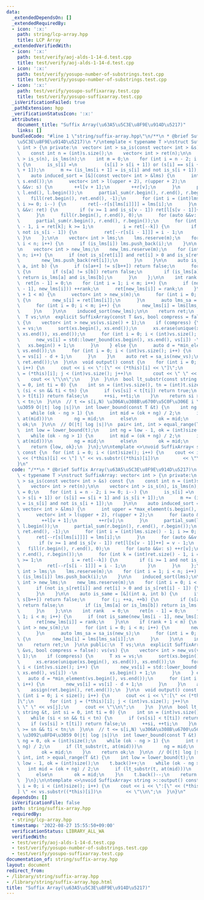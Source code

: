 ```yaml
---
data:
  _extendedDependsOn: []
  _extendedRequiredBy:
  - icon: ':x:'
    path: string/lcp-array.hpp
    title: LCP Array
  _extendedVerifiedWith:
  - icon: ':x:'
    path: test/verify/aoj-alds-1-14-d.test.cpp
    title: test/verify/aoj-alds-1-14-d.test.cpp
  - icon: ':x:'
    path: test/verify/yosupo-number-of-substrings.test.cpp
    title: test/verify/yosupo-number-of-substrings.test.cpp
  - icon: ':x:'
    path: test/verify/yosupo-suffixarray.test.cpp
    title: test/verify/yosupo-suffixarray.test.cpp
  _isVerificationFailed: true
  _pathExtension: hpp
  _verificationStatusIcon: ':x:'
  attributes:
    document_title: "Suffix Array(\u63A5\u5C3E\u8F9E\u914D\u5217)"
    links: []
  bundledCode: "#line 1 \"string/suffix-array.hpp\"\n/**\n * @brief Suffix Array(\u63A5\
    \u5C3E\u8F9E\u914D\u5217)\n */\ntemplate < typename T >\nstruct SuffixArray: vector<\
    \ int > {\n private:\n  vector< int > sa_is(const vector< int > &s) const {\n\
    \    const int n = (int)s.size();\n    vector< int > ret(n);\n\n    vector< int\
    \ > is_s(n), is_lms(n);\n    int m = 0;\n    for (int i = n - 2; i >= 0; i--)\
    \ {\n      is_s[i] =\n          (s[i] > s[i + 1]) or (s[i] == s[i + 1] and is_s[i\
    \ + 1]);\n      m += (is_lms[i + 1] = is_s[i] and not is_s[i + 1]);\n    }\n\n\
    \    auto induced_sort = [&](const vector< int > &lms) {\n      int upper = *max_element(s.begin(),\
    \ s.end());\n      vector< int > l(upper + 2), r(upper + 2);\n      for (auto\
    \ &&v: s) {\n        ++l[v + 1];\n        ++r[v];\n      }\n      partial_sum(l.begin(),\
    \ l.end(), l.begin());\n      partial_sum(r.begin(), r.end(), r.begin());\n  \
    \    fill(ret.begin(), ret.end(), -1);\n      for (int i = (int)lms.size() - 1;\
    \ i >= 0; i--) {\n        ret[--r[s[lms[i]]]] = lms[i];\n      }\n      for (auto\
    \ &&v: ret) {\n        if (v >= 1 and is_s[v - 1]) ret[l[s[v - 1]]++] = v - 1;\n\
    \      }\n      fill(r.begin(), r.end(), 0);\n      for (auto &&v: s) ++r[v];\n\
    \      partial_sum(r.begin(), r.end(), r.begin());\n      for (int k = (int)ret.size()\
    \ - 1, i = ret[k]; k >= 1;\n           i = ret[--k]) {\n        if (i >= 1 and\
    \ not is_s[i - 1]) {\n          ret[--r[s[i - 1]]] = i - 1;\n        }\n     \
    \ }\n    };\n\n    vector< int > lms;\n    lms.reserve(m);\n    for (int i = 1;\
    \ i < n; i++) {\n      if (is_lms[i]) lms.push_back(i);\n    }\n\n    induced_sort(lms);\n\
    \n    vector< int > new_lms;\n    new_lms.reserve(m);\n    for (int i = 0; i <\
    \ n; i++) {\n      if (not is_s[ret[i]] and ret[i] > 0 and is_s[ret[i] - 1]) {\n\
    \        new_lms.push_back(ret[i]);\n      }\n    }\n\n    auto is_same = [&](int\
    \ a, int b) {\n      if (s[a++] != s[b++]) return false;\n      for (;; ++a, ++b)\
    \ {\n        if (s[a] != s[b]) return false;\n        if (is_lms[a] or is_lms[b])\
    \ return is_lms[a] and is_lms[b];\n      }\n    };\n\n    int rank   = 0;\n  \
    \  ret[n - 1] = 0;\n    for (int i = 1; i < m; i++) {\n      if (not is_same(new_lms[i\
    \ - 1], new_lms[i])) ++rank;\n      ret[new_lms[i]] = rank;\n    }\n\n    if (rank\
    \ + 1 < m) {\n      vector< int > new_s(m);\n      for (int i = 0; i < m; i++)\
    \ {\n        new_s[i] = ret[lms[i]];\n      }\n      auto lms_sa = sa_is(new_s);\n\
    \      for (int i = 0; i < m; i++) {\n        new_lms[i] = lms[lms_sa[i]];\n \
    \     }\n    }\n\n    induced_sort(new_lms);\n\n    return ret;\n  }\n\n public:\n\
    \  T vs;\n\n  explicit SuffixArray(const T &vs, bool compress = false): vs(vs)\
    \ {\n    vector< int > new_vs(vs.size() + 1);\n    if (compress) {\n      T xs\
    \ = vs;\n      sort(xs.begin(), xs.end());\n      xs.erase(unique(xs.begin(),\
    \ xs.end()), xs.end());\n      for (int i = 0; i < (int)vs.size(); i++) {\n  \
    \      new_vs[i] = std::lower_bound(xs.begin(), xs.end(), vs[i]) -\n         \
    \   xs.begin() + 1;\n      }\n    } else {\n      auto d = *min_element(vs.begin(),\
    \ vs.end());\n      for (int i = 0; i < (int)vs.size(); i++) {\n        new_vs[i]\
    \ = vs[i] - d + 1;\n      }\n    }\n    auto ret = sa_is(new_vs);\n    assign(ret.begin(),\
    \ ret.end());\n  }\n\n  void output() const {\n    for (int i = 0; i < size();\
    \ i++) {\n      cout << i << \":[\" << (*this)[i] << \"]\";\n      for (int j\
    \ = (*this)[i]; j < (int)vs.size(); j++)\n        cout << \" \" << vs[j];\n  \
    \    cout << \"\\n\";\n    }\n  }\n\n  bool lt_substr(const string &t, int si\
    \ = 0, int ti = 0) {\n    int sn = (int)vs.size(), tn = (int)t.size();\n    while\
    \ (si < sn && ti < tn) {\n      if (vs[si] < t[ti]) return true;\n      if (vs[si]\
    \ > t[ti]) return false;\n      ++si, ++ti;\n    }\n    return si >= sn && ti\
    \ < tn;\n  }\n\n  // t <= s[i,N) \u306A\u308B\u6700\u5C0F\u306E i \u3092\u8FD4\
    \u3059 O(|t| log |s|)\n  int lower_bound(const T &t) {\n    int ng = 0, ok = (int)size();\n\
    \    while (ok - ng > 1) {\n      int mid = (ok + ng) / 2;\n      if (lt_substr(t,\
    \ at(mid)))\n        ng = mid;\n      else\n        ok = mid;\n    }\n    return\
    \ ok;\n  }\n\n  // O(|t| log |s|)\n  pair< int, int > equal_range(T &t) {\n  \
    \  int low = lower_bound(t);\n    int ng = low - 1, ok = (int)size();\n    t.back()++;\n\
    \    while (ok - ng > 1) {\n      int mid = (ok + ng) / 2;\n      if (lt_substr(t,\
    \ at(mid)))\n        ng = mid;\n      else\n        ok = mid;\n    }\n    t.back()--;\n\
    \    return {low, ok};\n  }\n};\n\ntemplate <>\nvoid SuffixArray< string >::output()\
    \ const {\n  for (int i = 0; i < (int)size(); i++) {\n    cout << i << \":[\"\
    \ << (*this)[i] << \"] \" << vs.substr((*this)[i])\n         << \"\\n\";\n  }\n\
    }\n"
  code: "/**\n * @brief Suffix Array(\u63A5\u5C3E\u8F9E\u914D\u5217)\n */\ntemplate\
    \ < typename T >\nstruct SuffixArray: vector< int > {\n private:\n  vector< int\
    \ > sa_is(const vector< int > &s) const {\n    const int n = (int)s.size();\n\
    \    vector< int > ret(n);\n\n    vector< int > is_s(n), is_lms(n);\n    int m\
    \ = 0;\n    for (int i = n - 2; i >= 0; i--) {\n      is_s[i] =\n          (s[i]\
    \ > s[i + 1]) or (s[i] == s[i + 1] and is_s[i + 1]);\n      m += (is_lms[i + 1]\
    \ = is_s[i] and not is_s[i + 1]);\n    }\n\n    auto induced_sort = [&](const\
    \ vector< int > &lms) {\n      int upper = *max_element(s.begin(), s.end());\n\
    \      vector< int > l(upper + 2), r(upper + 2);\n      for (auto &&v: s) {\n\
    \        ++l[v + 1];\n        ++r[v];\n      }\n      partial_sum(l.begin(), l.end(),\
    \ l.begin());\n      partial_sum(r.begin(), r.end(), r.begin());\n      fill(ret.begin(),\
    \ ret.end(), -1);\n      for (int i = (int)lms.size() - 1; i >= 0; i--) {\n  \
    \      ret[--r[s[lms[i]]]] = lms[i];\n      }\n      for (auto &&v: ret) {\n \
    \       if (v >= 1 and is_s[v - 1]) ret[l[s[v - 1]]++] = v - 1;\n      }\n   \
    \   fill(r.begin(), r.end(), 0);\n      for (auto &&v: s) ++r[v];\n      partial_sum(r.begin(),\
    \ r.end(), r.begin());\n      for (int k = (int)ret.size() - 1, i = ret[k]; k\
    \ >= 1;\n           i = ret[--k]) {\n        if (i >= 1 and not is_s[i - 1]) {\n\
    \          ret[--r[s[i - 1]]] = i - 1;\n        }\n      }\n    };\n\n    vector<\
    \ int > lms;\n    lms.reserve(m);\n    for (int i = 1; i < n; i++) {\n      if\
    \ (is_lms[i]) lms.push_back(i);\n    }\n\n    induced_sort(lms);\n\n    vector<\
    \ int > new_lms;\n    new_lms.reserve(m);\n    for (int i = 0; i < n; i++) {\n\
    \      if (not is_s[ret[i]] and ret[i] > 0 and is_s[ret[i] - 1]) {\n        new_lms.push_back(ret[i]);\n\
    \      }\n    }\n\n    auto is_same = [&](int a, int b) {\n      if (s[a++] !=\
    \ s[b++]) return false;\n      for (;; ++a, ++b) {\n        if (s[a] != s[b])\
    \ return false;\n        if (is_lms[a] or is_lms[b]) return is_lms[a] and is_lms[b];\n\
    \      }\n    };\n\n    int rank   = 0;\n    ret[n - 1] = 0;\n    for (int i =\
    \ 1; i < m; i++) {\n      if (not is_same(new_lms[i - 1], new_lms[i])) ++rank;\n\
    \      ret[new_lms[i]] = rank;\n    }\n\n    if (rank + 1 < m) {\n      vector<\
    \ int > new_s(m);\n      for (int i = 0; i < m; i++) {\n        new_s[i] = ret[lms[i]];\n\
    \      }\n      auto lms_sa = sa_is(new_s);\n      for (int i = 0; i < m; i++)\
    \ {\n        new_lms[i] = lms[lms_sa[i]];\n      }\n    }\n\n    induced_sort(new_lms);\n\
    \n    return ret;\n  }\n\n public:\n  T vs;\n\n  explicit SuffixArray(const T\
    \ &vs, bool compress = false): vs(vs) {\n    vector< int > new_vs(vs.size() +\
    \ 1);\n    if (compress) {\n      T xs = vs;\n      sort(xs.begin(), xs.end());\n\
    \      xs.erase(unique(xs.begin(), xs.end()), xs.end());\n      for (int i = 0;\
    \ i < (int)vs.size(); i++) {\n        new_vs[i] = std::lower_bound(xs.begin(),\
    \ xs.end(), vs[i]) -\n            xs.begin() + 1;\n      }\n    } else {\n   \
    \   auto d = *min_element(vs.begin(), vs.end());\n      for (int i = 0; i < (int)vs.size();\
    \ i++) {\n        new_vs[i] = vs[i] - d + 1;\n      }\n    }\n    auto ret = sa_is(new_vs);\n\
    \    assign(ret.begin(), ret.end());\n  }\n\n  void output() const {\n    for\
    \ (int i = 0; i < size(); i++) {\n      cout << i << \":[\" << (*this)[i] << \"\
    ]\";\n      for (int j = (*this)[i]; j < (int)vs.size(); j++)\n        cout <<\
    \ \" \" << vs[j];\n      cout << \"\\n\";\n    }\n  }\n\n  bool lt_substr(const\
    \ string &t, int si = 0, int ti = 0) {\n    int sn = (int)vs.size(), tn = (int)t.size();\n\
    \    while (si < sn && ti < tn) {\n      if (vs[si] < t[ti]) return true;\n  \
    \    if (vs[si] > t[ti]) return false;\n      ++si, ++ti;\n    }\n    return si\
    \ >= sn && ti < tn;\n  }\n\n  // t <= s[i,N) \u306A\u308B\u6700\u5C0F\u306E i\
    \ \u3092\u8FD4\u3059 O(|t| log |s|)\n  int lower_bound(const T &t) {\n    int\
    \ ng = 0, ok = (int)size();\n    while (ok - ng > 1) {\n      int mid = (ok +\
    \ ng) / 2;\n      if (lt_substr(t, at(mid)))\n        ng = mid;\n      else\n\
    \        ok = mid;\n    }\n    return ok;\n  }\n\n  // O(|t| log |s|)\n  pair<\
    \ int, int > equal_range(T &t) {\n    int low = lower_bound(t);\n    int ng =\
    \ low - 1, ok = (int)size();\n    t.back()++;\n    while (ok - ng > 1) {\n   \
    \   int mid = (ok + ng) / 2;\n      if (lt_substr(t, at(mid)))\n        ng = mid;\n\
    \      else\n        ok = mid;\n    }\n    t.back()--;\n    return {low, ok};\n\
    \  }\n};\n\ntemplate <>\nvoid SuffixArray< string >::output() const {\n  for (int\
    \ i = 0; i < (int)size(); i++) {\n    cout << i << \":[\" << (*this)[i] << \"\
    ] \" << vs.substr((*this)[i])\n         << \"\\n\";\n  }\n}\n"
  dependsOn: []
  isVerificationFile: false
  path: string/suffix-array.hpp
  requiredBy:
  - string/lcp-array.hpp
  timestamp: '2022-08-27 15:55:50+09:00'
  verificationStatus: LIBRARY_ALL_WA
  verifiedWith:
  - test/verify/aoj-alds-1-14-d.test.cpp
  - test/verify/yosupo-number-of-substrings.test.cpp
  - test/verify/yosupo-suffixarray.test.cpp
documentation_of: string/suffix-array.hpp
layout: document
redirect_from:
- /library/string/suffix-array.hpp
- /library/string/suffix-array.hpp.html
title: "Suffix Array(\u63A5\u5C3E\u8F9E\u914D\u5217)"
---
```


